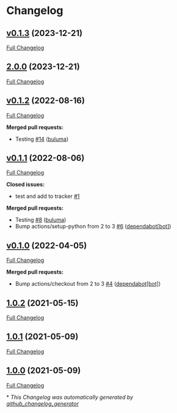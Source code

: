 # Changelog

## [v0.1.3](https://github.com/buluma/ansible-role-kibana/tree/v0.1.3) (2023-12-21)

[Full Changelog](https://github.com/buluma/ansible-role-kibana/compare/2.0.0...v0.1.3)

## [2.0.0](https://github.com/buluma/ansible-role-kibana/tree/2.0.0) (2023-12-21)

[Full Changelog](https://github.com/buluma/ansible-role-kibana/compare/v0.1.2...2.0.0)

## [v0.1.2](https://github.com/buluma/ansible-role-kibana/tree/v0.1.2) (2022-08-16)

[Full Changelog](https://github.com/buluma/ansible-role-kibana/compare/v0.1.1...v0.1.2)

**Merged pull requests:**

- Testing [\#14](https://github.com/buluma/ansible-role-kibana/pull/14) ([buluma](https://github.com/buluma))

## [v0.1.1](https://github.com/buluma/ansible-role-kibana/tree/v0.1.1) (2022-08-06)

[Full Changelog](https://github.com/buluma/ansible-role-kibana/compare/v0.1.0...v0.1.1)

**Closed issues:**

- test and add to tracker [\#1](https://github.com/buluma/ansible-role-kibana/issues/1)

**Merged pull requests:**

- Testing [\#8](https://github.com/buluma/ansible-role-kibana/pull/8) ([buluma](https://github.com/buluma))
- Bump actions/setup-python from 2 to 3 [\#6](https://github.com/buluma/ansible-role-kibana/pull/6) ([dependabot[bot]](https://github.com/apps/dependabot))

## [v0.1.0](https://github.com/buluma/ansible-role-kibana/tree/v0.1.0) (2022-04-05)

[Full Changelog](https://github.com/buluma/ansible-role-kibana/compare/1.0.2...v0.1.0)

**Merged pull requests:**

- Bump actions/checkout from 2 to 3 [\#4](https://github.com/buluma/ansible-role-kibana/pull/4) ([dependabot[bot]](https://github.com/apps/dependabot))

## [1.0.2](https://github.com/buluma/ansible-role-kibana/tree/1.0.2) (2021-05-15)

[Full Changelog](https://github.com/buluma/ansible-role-kibana/compare/1.0.1...1.0.2)

## [1.0.1](https://github.com/buluma/ansible-role-kibana/tree/1.0.1) (2021-05-09)

[Full Changelog](https://github.com/buluma/ansible-role-kibana/compare/1.0.0...1.0.1)

## [1.0.0](https://github.com/buluma/ansible-role-kibana/tree/1.0.0) (2021-05-09)

[Full Changelog](https://github.com/buluma/ansible-role-kibana/compare/973e5118e34dde77f9089323739fd5a3ba38822f...1.0.0)



\* *This Changelog was automatically generated by [github_changelog_generator](https://github.com/github-changelog-generator/github-changelog-generator)*
